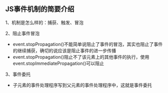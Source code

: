 ## JS事件机制的简要介绍
1、机制是怎么样的：捕获、触发、冒泡

2、阻止事件冒泡
* event.stopPropagation()不能简单说阻止了事件的冒泡，其实也阻止了事件的继续捕获，确切的说应该是阻止事件的进一步传播
* event.stopPropagation()阻止不了该元素上的其他事件的执行，使用event.stopImmediatePropagation()可以阻止

3、事件委托
* 子元素的事件处理程序写到父元素的事件处理程序中，这就是事件委托